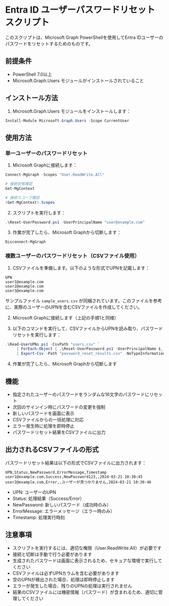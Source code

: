 # Entra ID ユーザーパスワードリセットスクリプト

このスクリプトは、Microsoft Graph PowerShellを使用してEntra IDユーザーのパスワードをリセットするためのものです。

## 前提条件

- PowerShell 7.0以上
- Microsoft.Graph.Users モジュールがインストールされていること

## インストール方法

1. Microsoft.Graph.Users モジュールをインストールします：

```powershell
Install-Module Microsoft.Graph.Users -Scope CurrentUser
```

## 使用方法

### 単一ユーザーのパスワードリセット

1. Microsoft Graphに接続します：

```powershell
Connect-MgGraph -Scopes "User.ReadWrite.All"
```

```powershell
# 接続状態確認
Get-MgContext

# 接続スコープ確認
(Get-MgContext).Scopes
```

2. スクリプトを実行します：

```powershell
.\Reset-UserPassword.ps1 -UserPrincipalName "user@example.com"
```

3. 作業が完了したら、Microsoft Graphから切断します：

```powershell
Disconnect-MgGraph
```

### 複数ユーザーのパスワードリセット（CSVファイル使用）

1. CSVファイルを準備します。以下のような形式でUPNを記載します：

```csv
UPN
user1@example.com
user2@example.com
user3@example.com
```

サンプルファイル `sample_users.csv` が同梱されています。このファイルを参考に、実際のユーザーのUPNを含むCSVファイルを作成してください。

2. Microsoft Graphに接続します（上記の手順1と同様）

3. 以下のコマンドを実行して、CSVファイルからUPNを読み取り、パスワードリセットを実行します：

```powershell
.\Read-UserUPNs.ps1 -CsvPath "users.csv" `
     | ForEach-Object { .\Reset-UserPassword.ps1 -UserPrincipalName $_ } `
     | Export-Csv -Path "password_reset_results.csv" -NoTypeInformation -Encoding UTF8
```

4. 作業が完了したら、Microsoft Graphから切断します

## 機能

- 指定されたユーザーのパスワードをランダムな16文字のパスワードにリセット
- 次回のサインイン時にパスワードの変更を強制
- 新しいパスワードを画面に表示
- CSVファイルからの一括処理に対応
- エラー発生時に処理を即時停止
- パスワードリセット結果をCSVファイルに出力

## 出力されるCSVファイルの形式

パスワードリセット結果は以下の形式でCSVファイルに出力されます：

```csv
UPN,Status,NewPassword,ErrorMessage,Timestamp
user1@example.com,Success,NewPassword123,,2024-03-21 10:30:45
user2@example.com,Error,,ユーザーが見つかりません,2024-03-21 10:30:46
```

- UPN: ユーザーのUPN
- Status: 処理結果（Success/Error）
- NewPassword: 新しいパスワード（成功時のみ）
- ErrorMessage: エラーメッセージ（エラー時のみ）
- Timestamp: 処理実行時刻

## 注意事項

- スクリプトを実行するには、適切な権限（User.ReadWrite.All）が必要です
- 接続と切断は手動で行う必要があります
- 生成されたパスワードは画面に表示されるため、セキュアな環境で実行してください
- CSVファイルは必ずUPNカラムを含む必要があります
- 空のUPNが検出された場合、処理は即時停止します
- エラーが発生した場合、残りのUPNの処理は実行されません
- 結果のCSVファイルには機密情報（パスワード）が含まれるため、適切に管理してください 